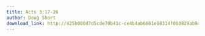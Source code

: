 ```yaml
---
title: Acts 3:17-26
author: Doug Short
download_link: http://425b080d7d5cde70b41c-ce4b4ab6661e18314f060829ab9d3455.r81.cf2.rackcdn.com/2014-01-26-acts_3_17_26.mp3
---
```

